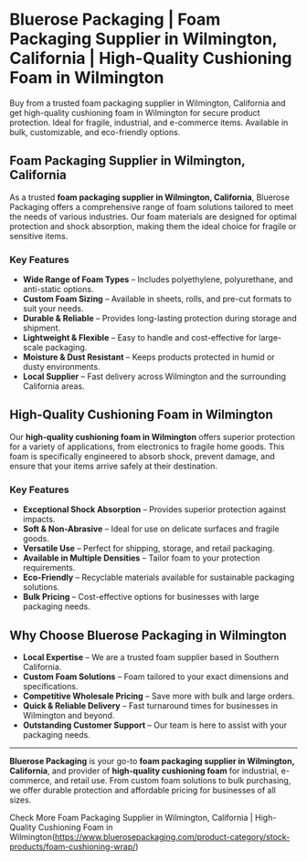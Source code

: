 # Bluerose Packaging | Foam Packaging Supplier in Wilmington, California | High-Quality Cushioning Foam in Wilmington

Buy from a trusted foam packaging supplier in Wilmington, California and get high-quality cushioning foam in Wilmington for secure product protection. Ideal for fragile, industrial, and e-commerce items. Available in bulk, customizable, and eco-friendly options.

## Foam Packaging Supplier in Wilmington, California

As a trusted **foam packaging supplier in Wilmington, California**, Bluerose Packaging offers a comprehensive range of foam solutions tailored to meet the needs of various industries. Our foam materials are designed for optimal protection and shock absorption, making them the ideal choice for fragile or sensitive items.

### Key Features

- **Wide Range of Foam Types** – Includes polyethylene, polyurethane, and anti-static options.  
- **Custom Foam Sizing** – Available in sheets, rolls, and pre-cut formats to suit your needs.  
- **Durable & Reliable** – Provides long-lasting protection during storage and shipment.  
- **Lightweight & Flexible** – Easy to handle and cost-effective for large-scale packaging.  
- **Moisture & Dust Resistant** – Keeps products protected in humid or dusty environments.  
- **Local Supplier** – Fast delivery across Wilmington and the surrounding California areas.  

## High-Quality Cushioning Foam in Wilmington

Our **high-quality cushioning foam in Wilmington** offers superior protection for a variety of applications, from electronics to fragile home goods. This foam is specifically engineered to absorb shock, prevent damage, and ensure that your items arrive safely at their destination.

### Key Features

- **Exceptional Shock Absorption** – Provides superior protection against impacts.  
- **Soft & Non-Abrasive** – Ideal for use on delicate surfaces and fragile goods.  
- **Versatile Use** – Perfect for shipping, storage, and retail packaging.  
- **Available in Multiple Densities** – Tailor foam to your protection requirements.  
- **Eco-Friendly** – Recyclable materials available for sustainable packaging solutions.  
- **Bulk Pricing** – Cost-effective options for businesses with large packaging needs.  

## Why Choose Bluerose Packaging in Wilmington

- **Local Expertise** – We are a trusted foam supplier based in Southern California.  
- **Custom Foam Solutions** – Foam tailored to your exact dimensions and specifications.  
- **Competitive Wholesale Pricing** – Save more with bulk and large orders.  
- **Quick & Reliable Delivery** – Fast turnaround times for businesses in Wilmington and beyond.  
- **Outstanding Customer Support** – Our team is here to assist with your packaging needs.  

---

**Bluerose Packaging** is your go-to **foam packaging supplier in Wilmington, California**, and provider of **high-quality cushioning foam** for industrial, e-commerce, and retail use. From custom foam solutions to bulk purchasing, we offer durable protection and affordable pricing for businesses of all sizes.  

Check More Foam Packaging Supplier in Wilmington, California | High-Quality Cushioning Foam in Wilmington(https://www.bluerosepackaging.com/product-category/stock-products/foam-cushioning-wrap/)

